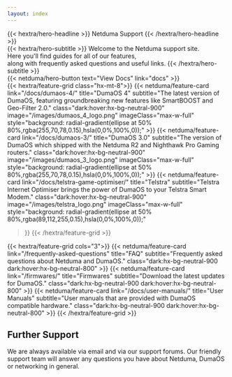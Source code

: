 ```yaml
---
layout: index
---
```


<!-- markdownlint-disable-next-line MD041 -->
<div class="hx-mt-6 hx-mb-6">
{{< hextra/hero-headline >}}
  Netduma Support
{{< /hextra/hero-headline >}}
</div>

<div class="hx-mb-8">
{{< hextra/hero-subtitle >}}
  Welcome to the Netduma support site.&nbsp;<br class="sm:hx-block hx-hidden" />Here you'll find guides for all of our features,&nbsp;<br class="sm:hx-block hx-hidden" /> along with frequently asked questions and useful links.
{{< /hextra/hero-subtitle >}}
</div>

<div class="hx-mb-12">
{{< netduma/hero-button text="View Docs" link="docs" >}}
</div>

<div class="hx-mt-6">
{{< hextra/feature-grid class="hx-mt-8">}}
  {{< netduma/feature-card
    link="/docs/dumaos-4/"
    title="DumaOS 4"
    subtitle="The latest version of DumaOS, featuring groundbreaking new features like SmartBOOST and Geo-Filter 2.0."
    class="dark:hover:hx-bg-neutral-900"
    image="/images/dumaos_4_logo.png"
    imageClass="max-w-full"
    style="background: radial-gradient(ellipse at 50% 80%,rgba(255,70,78,0.15),hsla(0,0%,100%,0));"
  >}}
  {{< netduma/feature-card
    link="/docs/dumaos-3/"
    title="DumaOS 3.0"
    subtitle="The version of DumaOS which shipped with the Netduma R2 and Nighthawk Pro Gaming routers."
    class="dark:hover:hx-bg-neutral-900"
    image="/images/dumaos_3_logo.png"
    imageClass="max-w-full"
    style="background: radial-gradient(ellipse at 50% 80%,rgba(255,70,78,0.15),hsla(0,0%,100%,0));"
  >}}
  {{< netduma/feature-card
    link="/docs/telstra-game-optimiser/"
    title="Telstra"
    subtitle="Telstra Internet Optimiser brings the power of DumaOS to your Telstra Smart Modem."
    class="dark:hover:hx-bg-neutral-900"
    image="/images/telstra_logo.png"
    imageClass="max-w-full"
    style="background: radial-gradient(ellipse at 50% 80%,rgba(89,112,255,0.15),hsla(0,0%,100%,0));"

  >}}
{{< /hextra/feature-grid >}}
</div>

<div class="hx-mt-4">
{{< hextra/feature-grid cols="3">}}
  {{< netduma/feature-card
    link="/frequently-asked-questions"
    title="FAQ"
    subtitle="Frequently asked questions about Netduma and DumaOS."
    class="dark:hx-bg-neutral-900 dark:hover:hx-bg-neutral-800"
  >}}
  {{< netduma/feature-card
    link="/firmwares/"
    title="Firmwares"
    subtitle="Download the latest updates for DumaOS."
    class="dark:hx-bg-neutral-900 dark:hover:hx-bg-neutral-800"
  >}}
  {{< netduma/feature-card
    link="/docs/user-manuals/"
    title="User Manuals"
    subtitle="User manuals that are provided with DumaOS compatible hardware."
    class="dark:hx-bg-neutral-900 dark:hover:hx-bg-neutral-800"
  >}}
  <!-- {{< netduma/feature-card
    link="/"
    title="Nighthawk Pro Gaming"
    subtitle="Info and guides for Netgear's Nighthawk Pro Gaming routers with DumaOS."
    class="dark:hx-bg-neutral-900 dark:hover:hx-bg-neutral-800"
  >}} -->
{{< /hextra/feature-grid >}}
</div>

## Further Support

We are always available via email and via our support forums. Our friendly support team will answer any questions you have about Netduma, DumaOS or networking in general.
